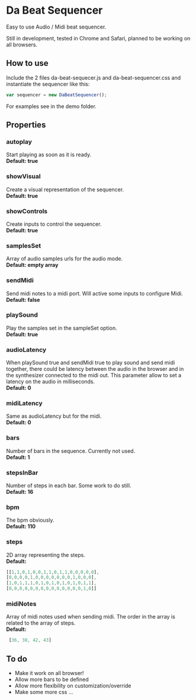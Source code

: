 # Da Beat Sequencer
Easy to use Audio / Midi beat sequencer.

Still in development, tested in Chrome and Safari, planned to be working on all browsers.

## How to use
Include the 2 files da-beat-sequecer.js and da-beat-sequencer.css and instantiate the sequencer like this:
```javascript
var sequencer = new DaBeatSequencer();
```
For examples see in the demo folder.

## Properties

### autoplay
Start playing as soon as it is ready.  
__Default: true__

### showVisual
Create a visual representation of the sequencer.  
__Default: true__

### showControls
Create inputs to control the sequencer.  
__Default: true__

### samplesSet
Array of audio samples urls for the audio mode.  
__Default: empty array__
		
### sendMidi
Send midi notes to a midi port. Will active some inputs to configure Midi.  
__Default: false__

### playSound
Play the samples set in the sampleSet option.  
__Default: true__


### audioLatency
When playSound true and sendMidi true to play sound and send midi together, there could be latency between the audio in the browser and in the synthesizer connected to the midi out. This parameter allow to set a latency on the audio in milliseconds.  
__Default: 0__
			
### midiLatency
Same as audioLatency but for the midi.  
__Default: 0__	

### bars
Number of bars in the sequence. Currently not used.  
__Default: 1__	


### stepsInBar
Number of steps in each bar. Some work to do still.  
__Default: 16__	

### bpm
The bpm obviously.  
__Default: 110__
	
### steps
2D array representing the steps.  
__Default:__
```javascript
[[1,1,0,1,0,0,1,1,0,1,1,0,0,0,0,0],
[0,0,0,0,1,0,0,0,0,0,0,0,1,0,0,0],
[1,0,1,1,1,0,1,0,1,0,1,0,1,0,1,1],
[0,0,0,0,0,0,0,0,0,0,0,0,0,0,1,0]]
```

### midiNotes
Array of midi notes used when sending midi. The order in the array is related to the array of steps.  
__Default:__
```javascript
 [36, 38, 42, 43]
```


## To do
- Make it work on all browser!
- Allow more bars to be defined
- Allow more flexibility on customization/override 
- Make some more css
...